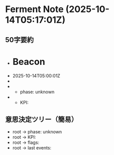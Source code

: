 # Ferment Note (2025-10-14T05:17:01Z)

## 50字要約
- # Beacon
- 2025-10-14T05:00:01Z
- 
- - phase: unknown
- - KPI:

## 意思決定ツリー（簡易）
- root -> phase: unknown
- root -> KPI:
- root -> flags:
- root -> last events:
